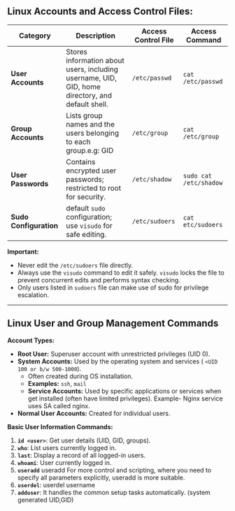 ## Linux Accounts and Access Control Files:
| **Category**        | **Description**                                                                                           | **Access Control File**                | **Access Command**                 |
|----------------------|-----------------------------------------------------------------------------------------------------------|-------------------------|-------------------------------------|
| **User Accounts**    | Stores information about users, including username, UID, GID, home directory, and default shell.         | `/etc/passwd`           | `cat /etc/passwd`                  |
| **Group Accounts**   | Lists group names and the users belonging to each group.e.g: GID                                                 | `/etc/group`            | `cat /etc/group`                   |
| **User Passwords** | Contains encrypted user passwords; restricted to root for security.                                      | `/etc/shadow`           | `sudo cat /etc/shadow`             |
| **Sudo Configuration** |default `sudo` configuration; use `visudo` for safe editing.                                  | `/etc/sudoers`          | `cat etc/sudoers`                      |

**Important:**
- Never edit the `/etc/sudoers` file directly.
- Always use the `visudo` command to edit it safely. `visudo` locks the file to prevent concurrent edits and performs syntax checking.
- Only users listed in `sudoers` file can make use of sudo for privilege escalation.
---

## Linux User and Group Management Commands
**Account Types:**
* **Root User:** Superuser account with unrestricted privileges (UID 0).
* **System Accounts:** Used by the operating system and services ( `<UID 100 or b/w 500-1000`).
    *  Often created during OS installation.
    * **Examples:** `ssh`, `mail`
    * **Service Accounts:** Used by specific applications or services when get installed (often have limited privileges). Example- Nginx service uses SA called nginx.
* **Normal User Accounts:** Created for individual users.

**Basic User Information Commands:**
1.  **`id <user>`**: Get user details (UID, GID, groups).
2.  **`who`**: List users currently logged in.
3.  **`last`**: Display a record of all logged-in users.
4.  **`whoami`**: User currently logged in.
5.  **`useradd`** useradd <username> For more control and scripting, where you need to specify all parameters explicitly, useradd is more suitable.
6.  **`userdel`**: userdel username
7.  **`adduser`**: It handles the common setup tasks automatically. (system generated UID,GID)
